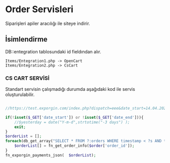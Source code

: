 # Order Servisleri

Siparişleri apiler aracılığı ile siteye indirir.

## İsimlendirme
DB::entegration tablosundaki id fieldından alır.

```
Items/Entegration1.php -> OpenCart
Items/Entegration2.php -> CsCart
```
### CS CART SERVİSİ
Standart servisin çalışmadığı durumda aşağıdaki kod ile servis oluşturulabilir.

```php

//https://test.exporgin.com/index.php?dispatch=eee&date_start=14.04.2022&date_end=13.04.2022

if(!isset($_GET['date_start']) or !isset($_GET['date_end'])){
    //$yesterday = date("Y-m-d",strtotime("-3 days") );
    exit;
}
$orderList = [];
foreach(db_get_array("SELECT * FROM ?:orders WHERE timestamp < ?s AND timestamp > ?s", strtotime($_GET['date_start']), strtotime($_GET['date_end'])) as $order) {
    $orderList[] = fn_get_order_info($order['order_id']);
}
fn_exporgin_payments_json(  $orderList);
```
